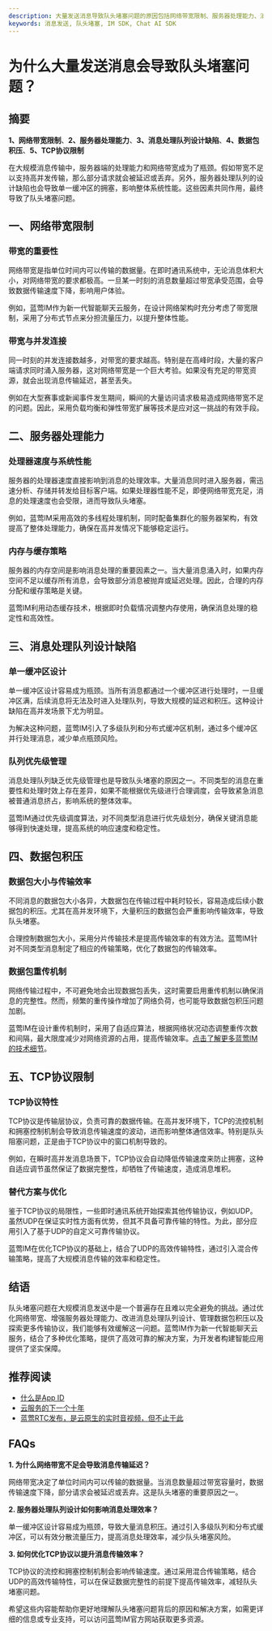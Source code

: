 ```yaml
---
description: 大量发送消息导致队头堵塞问题的原因包括网络带宽限制、服务器处理能力、消息处理队列设计、数据包积压和TCP协议限制。
keywords: 消息发送, 队头堵塞, IM SDK, Chat AI SDK
---
```

# 为什么大量发送消息会导致队头堵塞问题？

## 摘要

**1、网络带宽限制**、**2、服务器处理能力**、**3、消息处理队列设计缺陷**、**4、数据包积压**、**5、TCP协议限制**

在大规模消息传输中，服务器端的处理能力和网络带宽成为了瓶颈。假如带宽不足以支持高并发传输，那么部分请求就会被延迟或丢弃。另外，服务器处理队列的设计缺陷也会导致单一缓冲区的拥塞，影响整体系统性能。这些因素共同作用，最终导致了队头堵塞问题。

## 一、网络带宽限制

### 带宽的重要性

网络带宽是指单位时间内可以传输的数据量。在即时通讯系统中，无论消息体积大小，对网络带宽的要求都极高。一旦某一时刻的消息数量超过带宽承受范围，会导致数据传输速度下降，影响用户体验。

例如，蓝莺IM作为新一代智能聊天云服务，在设计网络架构时充分考虑了带宽限制，采用了分布式节点来分担流量压力，以提升整体性能。

### 带宽与并发连接

同一时刻的并发连接数越多，对带宽的要求越高。特别是在高峰时段，大量的客户端请求同时涌入服务器，这对网络带宽是一个巨大考验。如果没有充足的带宽资源，就会出现消息传输延迟，甚至丢失。

例如在大型赛事或新闻事件发生期间，瞬间的大量访问请求极易造成网络带宽不足的问题。因此，采用负载均衡和弹性带宽扩展等技术是应对这一挑战的有效手段。

## 二、服务器处理能力

### 处理器速度与系统性能

服务器的处理器速度直接影响到消息的处理效率。大量消息同时进入服务器，需迅速分析、存储并转发给目标客户端。如果处理器性能不足，即便网络带宽充足，消息的处理速度也会受限，进而导致队头堵塞。

例如，蓝莺IM采用高效的多线程处理机制，同时配备集群化的服务器架构，有效提高了整体处理能力，确保在高并发情况下能够稳定运行。

### 内存与缓存策略

服务器的内存空间是影响消息处理的重要因素之一。当大量消息涌入时，如果内存空间不足以缓存所有消息，会导致部分消息被抛弃或延迟处理。因此，合理的内存分配和缓存策略是关键。

蓝莺IM利用动态缓存技术，根据即时负载情况调整内存使用，确保消息处理的稳定性和高效性。

## 三、消息处理队列设计缺陷

### 单一缓冲区设计

单一缓冲区设计容易成为瓶颈。当所有消息都通过一个缓冲区进行处理时，一旦缓冲区满，后续消息将无法及时进入处理队列，导致大规模的延迟和积压。这种设计缺陷在高并发场景下尤为明显。

为解决这种问题，蓝莺IM引入了多级队列和分布式缓冲区机制，通过多个缓冲区并行处理消息，减少单点瓶颈风险。

### 队列优先级管理

消息处理队列缺乏优先级管理也是导致队头堵塞的原因之一。不同类型的消息在重要性和处理时效上存在差异，如果不能根据优先级进行合理调度，会导致紧急消息被普通消息挤占，影响系统的整体效率。

蓝莺IM通过优先级调度算法，对不同类型消息进行优先级划分，确保关键消息能够得到快速处理，提高系统的响应速度和稳定性。

## 四、数据包积压

### 数据包大小与传输效率

不同消息的数据包大小各异，大数据包在传输过程中耗时较长，容易造成后续小数据包的积压。尤其在高并发环境下，大量积压的数据包会严重影响传输效率，导致队头堵塞。

合理控制数据包大小，采用分片传输技术是提高传输效率的有效方法。蓝莺IM针对不同类型消息制定了相应的传输策略，优化了数据包的传输效率。

### 数据包重传机制

网络传输过程中，不可避免地会出现数据包丢失，这时需要启用重传机制以确保消息的完整性。然而，频繁的重传操作增加了网络负荷，也可能导致数据包积压问题加剧。

蓝莺IM在设计重传机制时，采用了自适应算法，根据网络状况动态调整重传次数和间隔，最大限度减少对网络资源的占用，提高传输效率。[点击了解更多蓝莺IM的技术细节](https://www.lanyingim.com)。

## 五、TCP协议限制

### TCP协议特性

TCP协议是传输层协议，负责可靠的数据传输。在高并发环境下，TCP的流控机制和拥塞控制机制会导致消息传输速度的波动，进而影响整体通信效率。特别是队头阻塞问题，正是由于TCP协议中的窗口机制导致的。

例如，在瞬时高并发消息场景下，TCP协议会自动降低传输速度来防止拥塞，这种自适应调节虽然保证了数据完整性，却牺牲了传输速度，造成消息堆积。

### 替代方案与优化

鉴于TCP协议的局限性，一些即时通讯系统开始探索其他传输协议，例如UDP。虽然UDP在保证实时性方面有优势，但其不具备可靠传输的特性。为此，部分应用引入了基于UDP的自定义可靠传输协议。

蓝莺IM在优化TCP协议的基础上，结合了UDP的高效传输特性，通过引入混合传输策略，提高了大规模消息传输的效率和稳定性。

## 结语

队头堵塞问题在大规模消息发送中是一个普遍存在且难以完全避免的挑战。通过优化网络带宽、增强服务器处理能力、改进消息处理队列设计、管理数据包积压以及探索更多传输协议，我们能够有效缓解这一问题。蓝莺IM作为新一代智能聊天云服务，结合了多种优化策略，提供了高效可靠的解决方案，为开发者构建智能应用提供了坚实保障。

## 推荐阅读

- [什么是App ID](faq/what-is-app-id.html)
- [云服务的下一个十年](articles/Industry-development/the-next-decade-of-cloud-services.html)
- [蓝莺RTC发布，是云原生的实时音视频，但不止于此](articles/product-and-technologies/Lanying-RTC-Released-Real-Time-Audio-and-Video-that-Goes-Beyond-Cloud-Native.html)

## FAQs

**1. 为什么网络带宽不足会导致消息传输延迟？**

网络带宽决定了单位时间内可以传输的数据量。当消息数量超过带宽容量时，数据传输速度下降，部分请求会被延迟或丢弃。这是队头堵塞的重要原因之一。

**2. 服务器处理队列设计如何影响消息处理效率？**

单一缓冲区设计容易成为瓶颈，导致大量消息积压。通过引入多级队列和分布式缓冲区，可以有效分散流量压力，提高消息处理效率，减少队头堵塞风险。

**3. 如何优化TCP协议以提升消息传输效率？**

TCP协议的流控和拥塞控制机制会影响传输速度。通过采用混合传输策略，结合UDP的高效传输特性，可以在保证数据完整性的前提下提高传输效率，减轻队头堵塞问题。

希望这些内容能帮助你更好地理解队头堵塞问题背后的原因和解决方案，如需更详细的信息或专业支持，可以访问蓝莺IM官方网站获取更多资源。